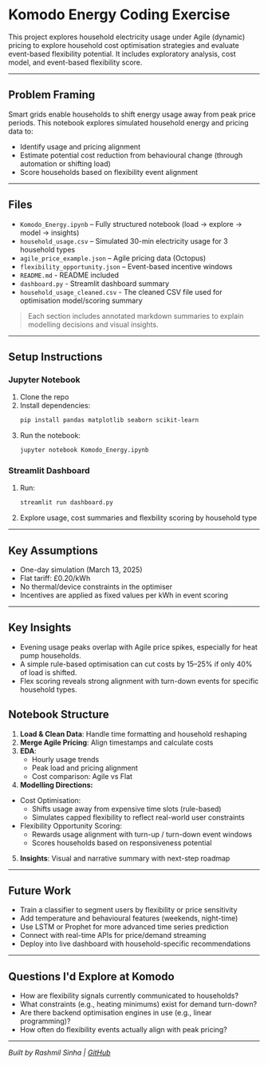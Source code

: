 
# Komodo Energy Coding Exercise

This project explores household electricity usage under Agile (dynamic) pricing to explore household cost optimisation strategies and evaluate event-based flexibility potential. It includes exploratory analysis, cost model, and event-based flexibility score.

---

## Problem Framing

Smart grids enable households to shift energy usage away from peak price periods. This notebook explores simulated household energy and pricing data to:
- Identify usage and pricing alignment
- Estimate potential cost reduction from behavioural change (through automation or shifting load)
- Score households based on flexibility event alignment

---

## Files

- `Komodo_Energy.ipynb` – Fully structured notebook (load → explore → model → insights)
- `household_usage.csv` – Simulated 30-min electricity usage for 3 household types
- `agile_price_example.json` – Agile pricing data (Octopus)
- `flexibility_opportunity.json` – Event-based incentive windows
- `README.md` - README included
- `dashboard.py` - Streamlit dashboard summary
- `household_usage_cleaned.csv` - The cleaned CSV file used for optimisation model/scoring summary

> Each section includes annotated markdown summaries to explain modelling decisions and visual insights.

---

## Setup Instructions

### Jupyter Notebook
1. Clone the repo  
2. Install dependencies:  
   ```bash
   pip install pandas matplotlib seaborn scikit-learn
   ```
3. Run the notebook:  
   ```bash
   jupyter notebook Komodo_Energy.ipynb
   ```

### Streamlit Dashboard
1. Run:
   ```bash
   streamlit run dashboard.py
   ```
2. Explore usage, cost summaries and flexbility scoring by household type

---

## Key Assumptions

- One-day simulation (March 13, 2025)
- Flat tariff: £0.20/kWh
- No thermal/device constraints in the optimiser
- Incentives are applied as fixed values per kWh in event scoring

---

## Key Insights

- Evening usage peaks overlap with Agile price spikes, especially for heat pump households.
- A simple rule-based optimisation can cut costs by 15–25% if only 40% of load is shifted.
- Flex scoring reveals strong alignment with turn-down events for specific household types.

## Notebook Structure

1. **Load & Clean Data**: Handle time formatting and household reshaping
2. **Merge Agile Pricing**: Align timestamps and calculate costs
3. **EDA**:
   - Hourly usage trends
   - Peak load and pricing alignment
   - Cost comparison: Agile vs Flat
4. **Modelling Directions:**
- Cost Optimisation:
  - Shifts usage away from expensive time slots (rule-based)
  - Simulates capped flexibility to reflect real-world user constraints
- Flexibility Opportunity Scoring:
  - Rewards usage alignment with turn-up / turn-down event windows
  - Scores households based on responsiveness potential
5. **Insights**: Visual and narrative summary with next-step roadmap

---

## Future Work

- Train a classifier to segment users by flexibility or price sensitivity
- Add temperature and behavioural features (weekends, night-time)
- Use LSTM or Prophet for more advanced time series prediction
- Connect with real-time APIs for price/demand streaming
- Deploy into live dashboard with household-specific recommendations

---

## Questions I'd Explore at Komodo

- How are flexibility signals currently communicated to households?
- What constraints (e.g., heating minimums) exist for demand turn-down?
- Are there backend optimisation engines in use (e.g., linear programming)?
- How often do flexibility events actually align with peak pricing?

---

*Built by Rashmil Sinha | [GitHub](https://github.com/rashSinha)*
